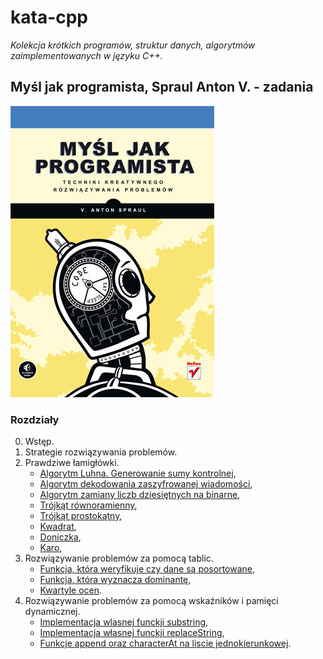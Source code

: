 # kata-cpp

_Kolekcja krótkich programów, struktur danych, algorytmów zaimplementowanych w języku C++._

Myśl jak programista, Spraul Anton V. - zadania
--------------------------------------------------------
![think like a programmer](./think-like-a-programmer/book/think-like-a-programmer.jpg)

### Rozdziały

00. Wstęp.
01. Strategie rozwiązywania problemów.
02. Prawdziwe łamigłówki.
    + [Algorytm Luhna. Generowanie sumy kontrolnej](./think-like-a-programmer/r02/algorytm-luhna.cpp),
    + [Algorytm dekodowania zaszyfrowanej wiadomości](./think-like-a-programmer/r02/dekodowanie-wiadomosci.cpp),
    + [Algorytm zamiany liczb dziesiętnych na binarne](./think-like-a-programmer/r02/dziesietne-na-binarne.cpp),
    + [Trójkąt równoramienny](./think-like-a-programmer/r02/rysunek1.cpp),
    + [Trójkąt prostokątny](./think-like-a-programmer/r02/rysunek2.cpp),
    + [Kwadrat](./think-like-a-programmer/r02/rysunek3.cpp),
    + [Doniczka](./think-like-a-programmer/r02/rysunek4.cpp),
    + [Karo](./think-like-a-programmer/r02/rysunek5.cpp),
03. Rozwiązywanie problemów za pomocą tablic.
    + [Funkcja, która weryfikuje czy dane są posortowane](./think-like-a-programmer/r03/czyDaneSaPosortowane.cpp),
    + [Funkcja, która wyznacza dominantę](./think-like-a-programmer/r03/dominanta.cpp),
    + [Kwartyle ocen](./think-like-a-programmer/r03/studenciSortowanie.cpp).
04. Rozwiązywanie problemów za pomocą wskaźników i pamięci dynamicznej.
    + [Implementacja wlasnej funckji substring](./think-like-a-programmer/r04/substring.cpp),
    + [Implementacja własnej funckji replaceString](./think-like-a-programmer/r04/replaceString.cpp),
    + [Funkcje append oraz characterAt na liscie jednokierunkowej](./think-like-a-programmer/r04/listaZnakow.cpp).
